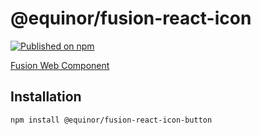 <!--prettier-ignore-start-->
# @equinor/fusion-react-icon 

[![Published on npm](https://img.shields.io/npm/v/@equinor/fusion-react-icon-button.svg)](https://www.npmjs.com/package/@equinor/fusion-react-icon-button)


[Fusion Web Component](https://github.com/equinor/fusion-web-components/tree/main/packages/icon-button)

## Installation
```sh
npm install @equinor/fusion-react-icon-button
```